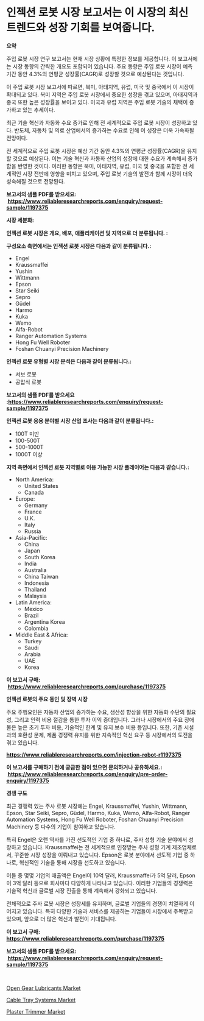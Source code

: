 <p><h1>인젝션 로봇 시장 보고서는 이 시장의 최신 트렌드와 성장 기회를 보여줍니다.</h1></p><p><strong>요약</strong></p>
<p><p>주입 로봇 시장 연구 보고서는 현재 시장 상황에 특정한 정보를 제공합니다. 이 보고서에는 시장 동향의 간략한 개요도 포함되어 있습니다. 주요 동향은 주입 로봇 시장이 예측 기간 동안 4.3%의 연평균 성장률(CAGR)로 성장할 것으로 예상된다는 것입니다.</p><p>이 주입 로봇 시장 보고서에 따르면, 북미, 아태지역, 유럽, 미국 및 중국에서 이 시장이 확대되고 있다. 북미 지역은 주입 로봇 시장에서 중요한 성장을 겪고 있으며, 아태지역과 중국 또한 높은 성장률을 보이고 있다. 미국과 유럽 지역은 주입 로봇 기술의 채택이 증가하고 있는 추세이다.</p><p>최근 기술 혁신과 자동화 수요 증가로 인해 전 세계적으로 주입 로봇 시장이 성장하고 있다. 반도체, 자동차 및 의료 산업에서의 증가하는 수요로 인해 이 성장은 더욱 가속화될 전망이다.</p><p>전 세계적으로 주입 로봇 시장은 예상 기간 동안 4.3%의 연평균 성장률(CAGR)을 유지할 것으로 예상된다. 이는 기술 혁신과 자동화 산업의 성장에 대한 수요가 계속해서 증가함을 반영한 것이다. 이러한 동향은 북미, 아태지역, 유럽, 미국 및 중국을 포함한 전 세계적인 시장 전반에 영향을 미치고 있으며, 주입 로봇 기술의 발전과 함께 시장이 더욱 성숙해질 것으로 전망된다.</p></p>
<p><strong>보고서의 샘플 PDF를 받으세요: &nbsp;<a href="https://www.reliableresearchreports.com/enquiry/request-sample/1197375">https://www.reliableresearchreports.com/enquiry/request-sample/1197375</a></strong></p>
<p><strong>시장 세분화:</strong></p>
<p><strong> 인젝션 로봇 시장은 개요, 배포, 애플리케이션 및 지역으로 더 분류됩니다. :</strong></p>
<p><strong>구성요소 측면에서는 인젝션 로봇 시장은 다음과 같이 분류됩니다.:</strong></p>
<p><ul><li>Engel</li><li>Kraussmaffei</li><li>Yushin</li><li>Wittmann</li><li>Epson</li><li>Star Seiki</li><li>Sepro</li><li>Güdel</li><li>Harmo</li><li>Kuka</li><li>Wemo</li><li>Alfa-Robot</li><li>Ranger Automation Systems</li><li>Hong Fu Well Roboter</li><li>Foshan Chuanyi Precision Machinery</li></ul></p>
<p><strong> 인젝션 로봇 유형별 시장 분석은 다음과 같이 분류됩니다.:</strong></p>
<p><ul><li>서보 로봇</li><li>공압식 로봇</li></ul></p>
<p><strong>보고서의 샘플 PDF를 받으세요 :<a href="https://www.reliableresearchreports.com/enquiry/request-sample/1197375">https://www.reliableresearchreports.com/enquiry/request-sample/1197375</a></strong></p>
<p><strong> 인젝션 로봇 응용 분야별 시장 산업 조사는 다음과 같이 분류됩니다.:</strong></p>
<p><ul><li>100T 미만</li><li>100-500T</li><li>500-1000T</li><li>1000T 이상</li></ul></p>
<p><strong>지역 측면에서 인젝션 로봇 지역별로 이용 가능한 시장 플레이어는 다음과 같습니다.:</strong></p>
<p><ul>
    <li>
        North America:
        <ul>
            <li>United States</li>
            <li>Canada</li>
        </ul>
    </li>
    <li>
        Europe:
        <ul>
            <li>Germany</li>
            <li>France</li>
            <li>U.K.</li>
            <li>Italy</li>
            <li>Russia</li>
        </ul>
    </li>
    <li>
        Asia-Pacific:
        <ul>
            <li>China</li>
            <li>Japan</li>
            <li>South Korea</li>
            <li>India</li>
            <li>Australia</li>
            <li>China Taiwan</li>
            <li>Indonesia</li>
            <li>Thailand</li>
            <li>Malaysia</li>
        </ul>
    </li>
    <li>
        Latin America:
        <ul>
            <li>Mexico</li>
            <li>Brazil</li>
            <li>Argentina Korea</li>
            <li>Colombia</li>
        </ul>
    </li>
    <li>
        Middle East & Africa:
        <ul>
            <li>Turkey</li>
            <li>Saudi</li>
            <li>Arabia</li>
            <li>UAE</li>
            <li>Korea</li>
        </ul>
    </li>
    </ul></p>
<p><strong>이 보고서 구매: &nbsp;<a href="https://www.reliableresearchreports.com/purchase/1197375">https://www.reliableresearchreports.com/purchase/1197375</a></strong></p>
<p><strong>인젝션 로봇의 주요 동인 및 장벽 시장</strong></p>
<p><p>주요 주행요인은 자동차 산업의 증가하는 수요, 생산성 향상을 위한 자동화 수단의 필요성, 그리고 인력 비용 절감을 통한 투자 이익 증대입니다. 그러나 시장에서의 주요 장애물은 높은 초기 투자 비용, 기술적인 한계 및 유지 보수 비용 등입니다. 또한, 기존 시설과의 호환성 문제, 제품 경쟁력 유지를 위한 지속적인 혁신 요구 등 시장에서의 도전을 겪고 있습니다.</p></p>
<p><strong><a href="https://www.reliableresearchreports.com/injection-robot-r1197375">https://www.reliableresearchreports.com/injection-robot-r1197375</a></strong></p>
<p><strong>이 보고서를 구매하기 전에 궁금한 점이 있으면 문의하거나 공유하세요.: &nbsp;<a href="https://www.reliableresearchreports.com/enquiry/pre-order-enquiry/1197375">https://www.reliableresearchreports.com/enquiry/pre-order-enquiry/1197375</a></strong></p>
<p><strong>경쟁 구도</strong></p>
<p><p>최근 경쟁력 있는 주사 로봇 시장에는 Engel, Kraussmaffei, Yushin, Wittmann, Epson, Star Seiki, Sepro, Güdel, Harmo, Kuka, Wemo, Alfa-Robot, Ranger Automation Systems, Hong Fu Well Roboter, Foshan Chuanyi Precision Machinery 등 다수의 기업이 참여하고 있습니다. </p><p>특히 Engel은 오랜 역사를 가진 선도적인 기업 중 하나로, 주사 성형 기술 분야에서 성장하고 있습니다. Kraussmaffei는 전 세계적으로 인정받는 주사 성형 기계 제조업체로서, 꾸준한 시장 성장을 이뤄내고 있습니다. Epson은 로봇 분야에서 선도적 기업 중 하나로, 혁신적인 기술을 통해 시장을 선도하고 있습니다.</p><p>이들 중 몇몇 기업의 매출액은 Engel이 10억 달러, Kraussmaffei가 5억 달러, Epson이 3억 달러 등으로 회사마다 다양하게 나타나고 있습니다. 이러한 기업들의 경쟁력은 기술적 혁신과 글로벌 시장 진출을 통해 계속해서 강화되고 있습니다.</p><p>전체적으로 주사 로봇 시장은 성장세를 유지하며, 글로벌 기업들의 경쟁이 치열하게 이어지고 있습니다. 특히 다양한 기술과 서비스를 제공하는 기업들이 시장에서 주목받고 있으며, 앞으로 더 많은 혁신과 발전이 기대됩니다.</p></p>
<p><strong>이 보고서 구매: &nbsp; <a href="https://www.reliableresearchreports.com/purchase/1197375">https://www.reliableresearchreports.com/purchase/1197375</a></strong></p>
<p><strong>보고서의 샘플 PDF를 받으세요: &nbsp;<a href="https://www.reliableresearchreports.com/enquiry/request-sample/1197375">https://www.reliableresearchreports.com/enquiry/request-sample/1197375</a></strong><strong></strong></p>
<p>&nbsp;</p>
<p><p><a href="https://www.linkedin.com/pulse/open-gear-lubricants-market-furnish-information-size-share-dynamics-6ugaf?trackingId=lgDF5RdL49yYPvvGg36%2FRQ%3D%3D">Open Gear Lubricants Market</a></p><p><a href="https://www.linkedin.com/pulse/insights-cable-tray-systems-market-size-analysing-share-trends-6zehf?trackingId=VCsCu3y%2BZsxaNGji9rnN1A%3D%3D">Cable Tray Systems Market</a></p><p><a href="https://github.com/ChiragRP21/Market-Research-Report-List-4/blob/main/plaster-trimmer-market.md">Plaster Trimmer Market</a></p></p>